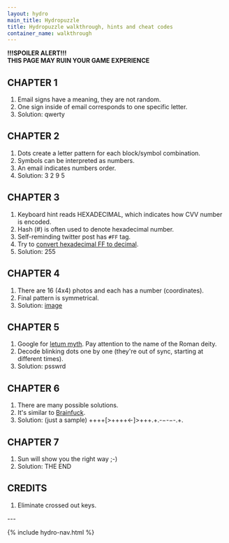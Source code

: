 ```yaml
---
layout: hydro
main_title: Hydropuzzle
title: Hydropuzzle walkthrough, hints and cheat codes
container_name: walkthrough
---
```


**!!!SPOILER ALERT!!!**<br>
**THIS PAGE MAY RUIN YOUR GAME EXPERIENCE**<br>

CHAPTER 1
---------

1. Email signs have a meaning, they are not random.
2. One sign inside of email corresponds to one specific letter.
3. Solution: <span class="spoiler">qwerty</span>

CHAPTER 2
---------

1. Dots create a letter pattern for each block/symbol combination.
2. Symbols can be interpreted as numbers.
3. An email indicates numbers order.
4. Solution: <span class="spoiler">3 2 9 5</span>

CHAPTER 3
---------

1. Keyboard hint reads HEXADECIMAL, which indicates how CVV number is encoded.
2. Hash (#) is often used to denote hexadecimal number.
3. Self-reminding twitter post has `#FF` tag.
4. Try to [convert hexadecimal FF to decimal](https://www.binaryhexconverter.com/hex-to-decimal-converter).
5. Solution: <span class="spoiler">255</span>

CHAPTER 4
---------

1. There are 16 (4x4) photos and each has a number (coordinates).
2. Final pattern is symmetrical.
3. Solution: <span class="spoiler"><a href="/img/hydro/chapter4spoiler.jpg" rel="nofollow" target="_blank">image</a></span>


CHAPTER 5
---------

1. Google for [letum myth](https://www.google.com/search?q=letum+myth). Pay attention to the name of the Roman deity.
2. Decode blinking dots one by one (they're out of sync, starting at different times).
3. Solution: <span class="spoiler">psswrd</span>

CHAPTER 6
---------

1. There are many possible solutions.
2. It's similar to [Brainfuck](https://en.wikipedia.org/wiki/Brainfuck).
3. Solution: (just a sample) <span class="spoiler">++++[>++++<-]>+++.+.-&minus;-&minus;-.+.</span>

CHAPTER 7
---------

1. Sun will show you the right way ;-)
2. Solution: <span class="spoiler">THE END</span>

CREDITS
-------

1. Eliminate crossed out keys.

<script>
Array.from(document.getElementsByClassName('spoiler')).forEach(function (spoiler) {
  spoiler.onclick = function () { this.className = 'spoiler visible'; };
});
</script>

<p>---</p>

{% include hydro-nav.html %}
